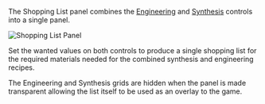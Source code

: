 The Shopping List panel combines the [Engineering](https://github.com/EDDiscovery/EDDiscovery/wiki/Using-the-Engineering-panel) and [Synthesis](https://github.com/EDDiscovery/EDDiscovery/wiki/Using-the-Synthesis-Panel) controls into a single panel.

![Shopping List Panel](http://imgur.com/bffBJfE.png)

Set the wanted values on both controls to produce a single shopping list for the required materials needed for the combined synthesis and engineering recipes.

The Engineering and Synthesis grids are hidden when the panel is made transparent allowing the list itself to be used as an overlay to the game.